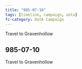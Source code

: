```yaml
---
title: "985-07-10"
tags: [timeline, campaign, oota]
fc-category: OotA Campaign
---
```

<span class='ob-timelines'
	data-date='985-07-10-00'
	data-title='Campaign: NAGA Adventures'
	data-class='orange'> Travel to Gravenhollow </span>
## 985-07-10
Travel to Gravenhollow
